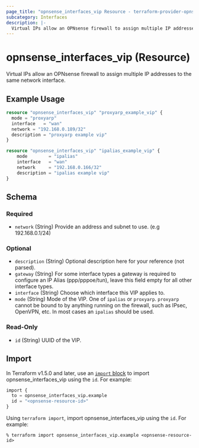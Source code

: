 ```yaml
---
page_title: "opnsense_interfaces_vip Resource - terraform-provider-opnsense"
subcategory: Interfaces
description: |-
  Virtual IPs allow an OPNsense firewall to assign multiple IP addresses to the same network interface.
---
```


# opnsense_interfaces_vip (Resource)

Virtual IPs allow an OPNsense firewall to assign multiple IP addresses to the same network interface.

## Example Usage

```terraform
resource "opnsense_interfaces_vip" "proxyarp_example_vip" {
  mode = "proxyarp"
  interface   = "wan"
  network = "192.168.0.189/32"
  description = "proxyarp example vip"
}

resource "opnsense_interfaces_vip" "ipalias_example_vip" {
    mode        = "ipalias"
    interface   = "wan"
    network     = "192.168.0.166/32"
    description = "ipalias example vip"
}
```

<!-- schema generated by tfplugindocs -->
## Schema

### Required

- `network` (String) Provide an address and subnet to use. (e.g 192.168.0.1/24)

### Optional

- `description` (String) Optional description here for your reference (not parsed).
- `gateway` (String) For some interface types a gateway is required to configure an IP Alias (ppp/pppoe/tun), leave this field empty for all other interface types.
- `interface` (String) Choose which interface this VIP applies to.
- `mode` (String) Mode of the VIP. One of `ipalias` or `proxyarp`. `proxyarp` cannot be bound to by anything running on the firewall, such as IPsec, OpenVPN, etc. In most cases an `ipalias` should be used.

### Read-Only

- `id` (String) UUID of the VIP.

## Import

In Terraform v1.5.0 and later, use an [`import` block](https://developer.hashicorp.com/terraform/language/import) to import opnsense_interfaces_vip using the `id`. For example:

```terraform
import {
  to = opnsense_interfaces_vip.example
  id = "<opnsense-resource-id>"
}
```

Using `terraform import`, import opnsense_interfaces_vip using the `id`. For example:

```console
% terraform import opnsense_interfaces_vip.example <opnsense-resource-id>
```